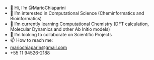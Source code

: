 - 👋 Hi, I’m @MarioChiaparini
- 👀 I’m interested in Computational Science (Cheminformatics and Bioinformatics)
- 🌱 I’m currently learning Computational Chemistry (DFT calculation, Molecular Dynamics and other Ab Initio models)
- 💞️ I’m looking to collaborate on Scientific Projects
- 📫 How to reach me: 
- mariochiaparin@gmail.com
- +55 11 94526-2188

<!---
MarioChiaparini/MarioChiaparini is a ✨ special ✨ repository because its `README.md` (this file) appears on your GitHub profile.
You can click the Preview link to take a look at your changes.
--->
